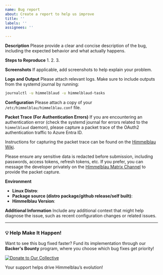 ```yaml
---
name: Bug report
about: Create a report to help us improve
title: ''
labels: ''
assignees: ''

---
```


**Description**
Please provide a clear and concise description of the bug, including the expected behavior and what actually happens.

**Steps to Reproduce**
1.
2.
3.

**Screenshots**
If applicable, add screenshots to help explain your problem.

**Logs and Output**
Please attach relevant logs. Make sure to include outputs from the systemd journal by running:
```bash
journalctl -u himmelblaud -u himmelblaud-tasks
```

**Configuration**
Please attach a copy of your `/etc/himmelblau/himmelblau.conf` file.

**Packet Trace (For Authentication Errors)**
If you are encountering an authentication error (check the systemd journal for errors related to the `himmelblaud` daemon), please capture a packet trace of the OAuth2 authentication traffic to Azure Entra ID.

Instructions for capturing the packet trace can be found on the [Himmelblau Wiki](https://github.com/himmelblau-idm/himmelblau/wiki/Capturing-authentication-traffic-using-cirrus%E2%80%90scope).

Please ensure any sensitive data is redacted before submission, including passwords, access tokens, refresh tokens, etc. If you prefer, you can message the developer privately on the [Himmelblau Matrix Channel](https://matrix.to/#/#himmelblau:matrix.org) to provide the packet capture.

**Environment**
- **Linux Distro**: 
- **Package source (distro package/github release/self built)**: 
- **Himmelblau Version**: 

**Additional Information**
Include any additional context that might help diagnose the issue, such as recent configuration changes or related issues.

---

### 💡 Help Make It Happen!
Want to see this bug fixed faster? Fund its implementation through our **Backer's Bounty** program, where you choose which bug fixes get priority!

[![Donate to Our Collective](https://opencollective.com/himmelblau/donate/button.png?color=blue)](https://himmelblau-idm.org/backers.html#backers-bounty)

Your support helps drive Himmelblau’s evolution!
